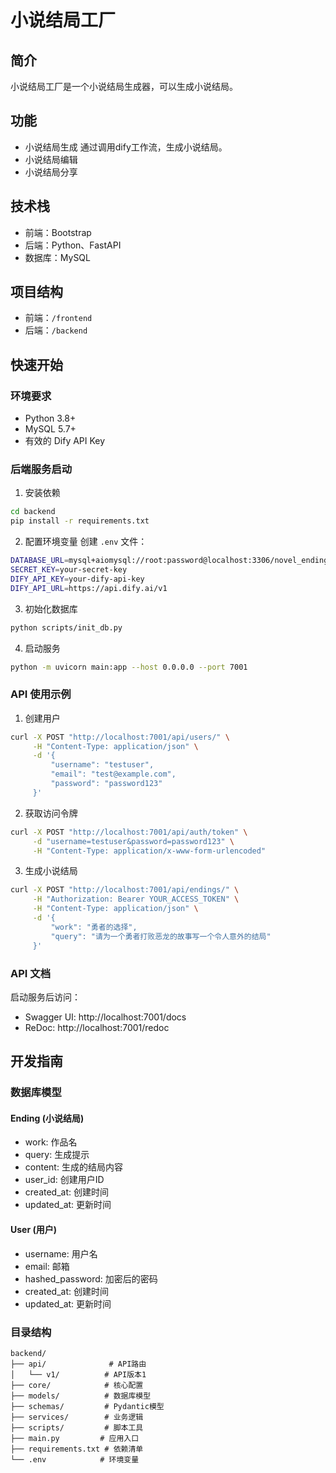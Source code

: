 # 小说结局工厂

## 简介

小说结局工厂是一个小说结局生成器，可以生成小说结局。

## 功能

- 小说结局生成
通过调用dify工作流，生成小说结局。
- 小说结局编辑
- 小说结局分享

## 技术栈

- 前端：Bootstrap
- 后端：Python、FastAPI
- 数据库：MySQL

## 项目结构

- 前端：`/frontend`
- 后端：`/backend`

## 快速开始

### 环境要求

- Python 3.8+
- MySQL 5.7+
- 有效的 Dify API Key

### 后端服务启动

1. 安装依赖
```bash
cd backend
pip install -r requirements.txt
```

2. 配置环境变量
创建 `.env` 文件：
```bash
DATABASE_URL=mysql+aiomysql://root:password@localhost:3306/novel_ending
SECRET_KEY=your-secret-key
DIFY_API_KEY=your-dify-api-key
DIFY_API_URL=https://api.dify.ai/v1
```

3. 初始化数据库
```bash
python scripts/init_db.py
```

4. 启动服务
```bash
python -m uvicorn main:app --host 0.0.0.0 --port 7001
```

### API 使用示例

1. 创建用户
```bash
curl -X POST "http://localhost:7001/api/users/" \
     -H "Content-Type: application/json" \
     -d '{
         "username": "testuser",
         "email": "test@example.com",
         "password": "password123"
     }'
```

2. 获取访问令牌
```bash
curl -X POST "http://localhost:7001/api/auth/token" \
     -d "username=testuser&password=password123" \
     -H "Content-Type: application/x-www-form-urlencoded"
```

3. 生成小说结局
```bash
curl -X POST "http://localhost:7001/api/endings/" \
     -H "Authorization: Bearer YOUR_ACCESS_TOKEN" \
     -H "Content-Type: application/json" \
     -d '{
         "work": "勇者的选择",
         "query": "请为一个勇者打败恶龙的故事写一个令人意外的结局"
     }'
```

### API 文档

启动服务后访问：
- Swagger UI: http://localhost:7001/docs
- ReDoc: http://localhost:7001/redoc

## 开发指南

### 数据库模型

#### Ending (小说结局)
- work: 作品名
- query: 生成提示
- content: 生成的结局内容
- user_id: 创建用户ID
- created_at: 创建时间
- updated_at: 更新时间

#### User (用户)
- username: 用户名
- email: 邮箱
- hashed_password: 加密后的密码
- created_at: 创建时间
- updated_at: 更新时间

### 目录结构
```
backend/
├── api/              # API路由
│   └── v1/          # API版本1
├── core/            # 核心配置
├── models/          # 数据库模型
├── schemas/         # Pydantic模型
├── services/        # 业务逻辑
├── scripts/         # 脚本工具
├── main.py         # 应用入口
├── requirements.txt # 依赖清单
└── .env            # 环境变量
```

